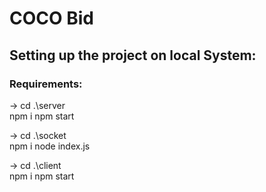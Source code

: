 # COCO Bid

## Setting up the project on local System:

### Requirements:

-> cd .\server\
 npm i
npm start

-> cd .\socket\
npm i
node index.js

-> cd .\client \
npm i
npm start
